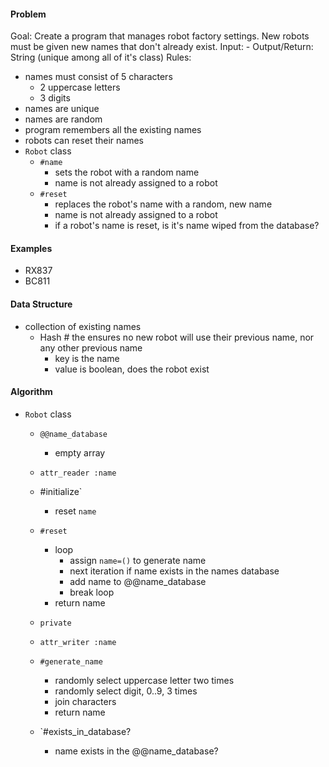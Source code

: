 #### Problem
Goal: Create a program that manages robot factory settings.  New robots must be given new names that don't already exist.
Input: -
Output/Return: String (unique among all of it's class)
Rules:
- names must consist of 5 characters
  - 2 uppercase letters
  - 3 digits
- names are unique
- names are random
- program remembers all the existing names
- robots can reset their names
- `Robot` class
  - `#name`
    - sets the robot with a random name
    - name is not already assigned to a robot
  - `#reset`
    - replaces the robot's name with a random, new name
    - name is not already assigned to a robot
    - if a robot's name is reset, is it's name wiped from the database?

#### Examples
- RX837
- BC811

#### Data Structure
- collection of existing names
  - Hash # the ensures no new robot will use their previous name, nor any other previous name
    - key is the name
    - value is boolean, does the robot exist

#### Algorithm
- `Robot` class
  - `@@name_database`
    - empty array
  
  - `attr_reader :name`

  - #initialize`
    - reset `name`

  - `#reset`
    - loop
      - assign `name=()` to generate name
      - next iteration if name exists in the names database
      - add name to @@name_database
      - break loop
    - return name

  - `private`

  - `attr_writer :name`

  - `#generate_name`
    - randomly select uppercase letter two times
    - randomly select digit, 0..9, 3 times
    - join characters
    - return name

  - `#exists_in_database?
    - name exists in the @@name_database?
